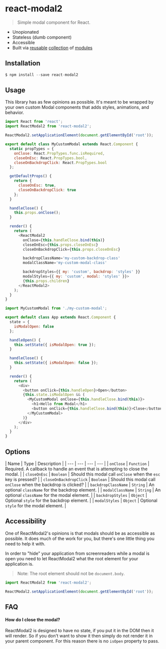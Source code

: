 # react-modal2

> Simple modal component for React. 

- Unopionated
- Stateless (dumb component)
- Accessible
- Built via [reusable](https://github.com/thejameskyle/react-gateway) [collection](https://github.com/thejameskyle/a11y-focus-scope) of [modules](https://github.com/thejameskyle/a11y-focus-store)

## Installation

```js
$ npm install --save react-modal2
```

## Usage

This library has as few opinions as possible. It's meant to be wrapped by your
own custom Modal components that adds styles, animations, and behavior.

```js
import React from 'react';
import ReactModal2 from 'react-modal2';

ReactModal2.setApplicationElement(document.getElementById('root'));

export default class MyCustomModal extends React.Component {
  static propTypes = {
    onClose: React.PropTypes.func.isRequired,
    closeOnEsc: React.PropTypes.bool,
    closeOnBackdropClick: React.PropTypes.bool
  };

  getDefaultProps() {
    return {
      closeOnEsc: true,
      closeOnBackdropClick: true
    };
  }

  handleClose() {
    this.props.onClose();
  }

  render() {
    return (
      <ReactModal2
        onClose={this.handleClose.bind(this)}
        closeOnEsc={this.props.closeOnEsc}
        closeOnBackdropClick={this.props.closeOnEsc}

        backdropClassName='my-custom-backdrop-class'
        modalClassName='my-custom-modal-class'

        backdropStyles={{ my: 'custom', backdrop: 'styles' }}
        modalStyles={{ my: 'custom', modal: 'styles' }}>
        {this.props.children}
      </ReactModal2>
    );
  }
}
```

```js
import MyCustomModal from './my-custom-modal';

export default class App extends React.Component {
  state = {
    isModalOpen: false
  };

  handleOpen() {
    this.setState({ isModalOpen: true });
  }

  handleClose() {
    this.setState({ isModalOpen: false });
  }

  render() {
    return (
      <div>
        <button onClick={this.handleOpen}>Open</button>
        {this.state.isModalOpen && (
          <MyCustomModal onClose={this.handleClose.bind(this)}>
            <h1>Hello from Modal</h1>
            <button onClick={this.handleClose.bind(this)}>Close</button>
          </MyCustomModal>
        )}
      </div>
    );
  }
}
```

## Options

| Name | Type | Description |
| --- | --- | --- | --- |
| `onClose` | `Function` | Required. A callback to handle an event that is attempting to close the modal. |
| `closeOnEsc` | `Boolean` | Should this modal call `onClose` when the `esc` key is pressed? |
| `closeOnBackdropClick` | `Boolean` | Should this modal call `onClose` when the backdrop is clicked? |
| `backdropClassName` | `String` | An optional `className` for the backdrop element. |
| `modalClassName` | `String` | An optional `className` for the modal element. |
| `backdropStyles` | `Object` | Optional `style` for the backdrop element. |
| `modalStyles` | `Object` | Optional `style` for the modal element. |

## Accessibility

One of ReactModal2's opinions is that modals should be as accessible as
possible. It does much of the work for you, but there's one little thing you
need to help it with.

In order to "hide" your application from screenreaders while a modal is open
you need to let ReactModal2 what the root element for your application is.

> Note: The root element should not be `document.body`.

```js
import ReactModal2 from 'react-modal2';

ReactModal2.setApplicationElement(document.getElementById('root'));
```

## FAQ

#### How do I close the modal?

ReactModal2 is designed to have no state, if you put it in the DOM then it will
render. So if you don't want to show it then simply do not render it in your
parent component. For this reason there is no `isOpen` property to pass.
